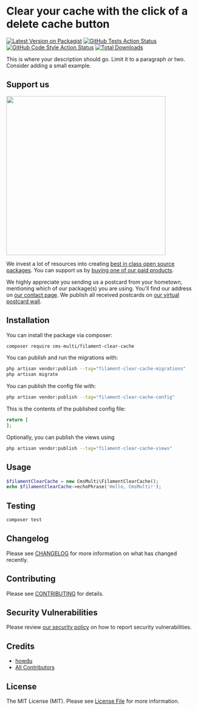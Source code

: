 # Clear your cache with the click of a delete cache button

[![Latest Version on Packagist](https://img.shields.io/packagist/v/cms-multi/filament-clear-cache.svg?style=flat-square)](https://packagist.org/packages/cms-multi/filament-clear-cache)
[![GitHub Tests Action Status](https://img.shields.io/github/actions/workflow/status/cms-multi/filament-clear-cache/run-tests.yml?branch=main&label=tests&style=flat-square)](https://github.com/cms-multi/filament-clear-cache/actions?query=workflow%3Arun-tests+branch%3Amain)
[![GitHub Code Style Action Status](https://img.shields.io/github/actions/workflow/status/cms-multi/filament-clear-cache/fix-php-code-style-issues.yml?branch=main&label=code%20style&style=flat-square)](https://github.com/cms-multi/filament-clear-cache/actions?query=workflow%3A"Fix+PHP+code+style+issues"+branch%3Amain)
[![Total Downloads](https://img.shields.io/packagist/dt/cms-multi/filament-clear-cache.svg?style=flat-square)](https://packagist.org/packages/cms-multi/filament-clear-cache)

This is where your description should go. Limit it to a paragraph or two. Consider adding a small example.

## Support us

[<img src="https://github-ads.s3.eu-central-1.amazonaws.com/filament-clear-cache.jpg?t=1" width="419px" />](https://spatie.be/github-ad-click/filament-clear-cache)

We invest a lot of resources into creating [best in class open source packages](https://spatie.be/open-source). You can support us by [buying one of our paid products](https://spatie.be/open-source/support-us).

We highly appreciate you sending us a postcard from your hometown, mentioning which of our package(s) you are using. You'll find our address on [our contact page](https://spatie.be/about-us). We publish all received postcards on [our virtual postcard wall](https://spatie.be/open-source/postcards).

## Installation

You can install the package via composer:

```bash
composer require cms-multi/filament-clear-cache
```

You can publish and run the migrations with:

```bash
php artisan vendor:publish --tag="filament-clear-cache-migrations"
php artisan migrate
```

You can publish the config file with:

```bash
php artisan vendor:publish --tag="filament-clear-cache-config"
```

This is the contents of the published config file:

```php
return [
];
```

Optionally, you can publish the views using

```bash
php artisan vendor:publish --tag="filament-clear-cache-views"
```

## Usage

```php
$filamentClearCache = new CmsMulti\FilamentClearCache();
echo $filamentClearCache->echoPhrase('Hello, CmsMulti!');
```

## Testing

```bash
composer test
```

## Changelog

Please see [CHANGELOG](CHANGELOG.md) for more information on what has changed recently.

## Contributing

Please see [CONTRIBUTING](CONTRIBUTING.md) for details.

## Security Vulnerabilities

Please review [our security policy](../../security/policy) on how to report security vulnerabilities.

## Credits

- [howdu](https://github.com/cms-multi)
- [All Contributors](../../contributors)

## License

The MIT License (MIT). Please see [License File](LICENSE.md) for more information.
